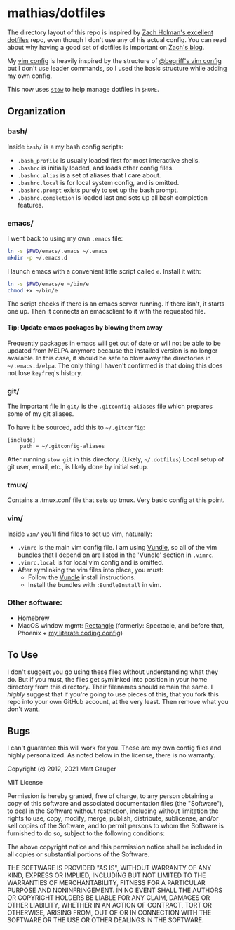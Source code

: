 mathias/dotfiles
================

The directory layout of this repo is inspired by [Zach Holman's excellent dotfiles](https://github.com/holman/dotfiles) repo, even though I don't use any of his actual config. You can read about why having a good set of dotfiles is important on [Zach's blog](http://zachholman.com/2010/08/dotfiles-are-meant-to-be-forked/).

My [vim config](https://github.com/mathias/dotfiles/blob/master/vim/.vimrc) is heavily inspired by the structure of [@begriff's vim config](https://github.com/begriffs/dotfiles/blob/c05413b1976f8aed1051883bb8dfa588cd8e119a/.vimrc) but I don't use leader commands, so I used the basic structure while adding my own config.

This now uses [`stow`](https://www.gnu.org/software/stow/) to help manage dotfiles in `$HOME`.

Organization
------------

### bash/

Inside `bash/` is a my bash config scripts:

* `.bash_profile` is usually loaded first for most interactive shells.
* `.bashrc` is initially loaded, and loads other config files.
* `.bashrc.alias` is a set of aliases that I care about.
* `.bashrc.local` is for local system config, and is omitted.
* `.bashrc.prompt` exists purely to set up the bash prompt.
* `.bashrc.completion` is loaded last and sets up all bash completion features.

### emacs/

I went back to using my own `.emacs` file:

```bash
ln -s $PWD/emacs/.emacs ~/.emacs
mkdir -p ~/.emacs.d
```

I launch emacs with a convenient little script called `e`. Install it with:

```bash
ln -s $PWD/emacs/e ~/bin/e
chmod +x ~/bin/e
```

The script checks if there is an emacs server running. If there isn't, it starts one up. Then it connects an emacsclient to it with the requested file.

#### Tip: Update emacs packages by blowing them away

Frequently packages in emacs will get out of date or will not be able to be updated from MELPA anymore because the installed version is no longer available. In this case, it should be safe to blow away the directories in `~/.emacs.d/elpa`. The only thing I haven't confirmed is that doing this does not lose `keyfreq`'s history.

### git/

The important file in `git/` is the `.gitconfig-aliases` file which prepares some of my git aliases.

To have it be sourced, add this to `~/.gitconfig`:

```
[include]
	path = ~/.gitconfig-aliases
```

After running `stow git` in this directory. (Likely, `~/.dotfiles`) Local setup of git user, email, etc., is likely done by initial setup.

### tmux/

Contains a .tmux.conf file that sets up tmux. Very basic config at this point.

### vim/

Inside `vim/` you'll find files to set up vim, naturally:

* `.vimrc` is the main vim config file. I am using [Vundle](https://github.com/VundleVim/Vundle.vim), so all of the vim bundles that I depend on are listed in the 'Vundle' section in `.vimrc`.
* `.vimrc.local` is for local vim config and is omitted.
* After symlinking the vim files into place, you must:
  * Follow the [Vundle](https://github.com/VundleVim/Vundle.vim) install instructions.
  * Install the bundles with `:BundleInstall` in vim.

### Other software:

* Homebrew
* MacOS window mgmt: [Rectangle](https://github.com/rxhanson/Rectangle) (formerly: Spectacle, and before that, Phoenix + [my literate coding config](https://github.com/mathias/phoenix-config))


To Use
------

I don't suggest you go using these files without understanding what they do. But if you must, the files get symlinked into position in your home directory from this directory. Their filenames should remain the same. I *highly* suggest that if you're going to use pieces of this, that you fork this repo into your own GitHub account, at the very least. Then remove what you don't want.

Bugs
----

I can't guarantee this will work for you. These are my own config files and highly personalized. As noted below in the license, there is no warranty.

Copyright (c) 2012, 2021 Matt Gauger

MIT License

Permission is hereby granted, free of charge, to any person obtaining
a copy of this software and associated documentation files (the
"Software"), to deal in the Software without restriction, including
without limitation the rights to use, copy, modify, merge, publish,
distribute, sublicense, and/or sell copies of the Software, and to
permit persons to whom the Software is furnished to do so, subject to
the following conditions:

The above copyright notice and this permission notice shall be
included in all copies or substantial portions of the Software.

THE SOFTWARE IS PROVIDED "AS IS", WITHOUT WARRANTY OF ANY KIND,
EXPRESS OR IMPLIED, INCLUDING BUT NOT LIMITED TO THE WARRANTIES OF
MERCHANTABILITY, FITNESS FOR A PARTICULAR PURPOSE AND
NONINFRINGEMENT. IN NO EVENT SHALL THE AUTHORS OR COPYRIGHT HOLDERS BE
LIABLE FOR ANY CLAIM, DAMAGES OR OTHER LIABILITY, WHETHER IN AN ACTION
OF CONTRACT, TORT OR OTHERWISE, ARISING FROM, OUT OF OR IN CONNECTION
WITH THE SOFTWARE OR THE USE OR OTHER DEALINGS IN THE SOFTWARE.

